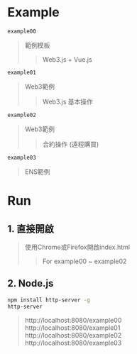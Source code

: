 # Example

`example00`
> 範例模板
>> Web3.js + Vue.js

`example01`
> Web3範例
>> Web3.js 基本操作

`example02`
> Web3範例
>> 合約操作 (遠程購買)

`example03`
> ENS範例

# Run

## 1. 直接開啟

> 使用Chrome或Firefox開啟index.html
>> For example00 ~ example02

## 2. Node.js

```Bash
npm install http-server -g
http-server
```
> http://localhost:8080/example00  
> http://localhost:8080/example01  
> http://localhost:8080/example02  
> http://localhost:8080/example03